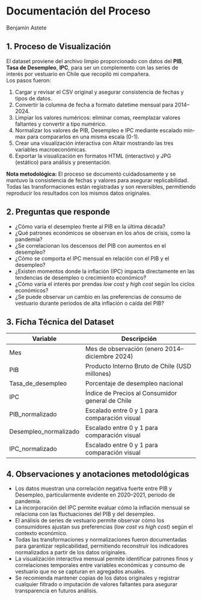 # Documentación del Proceso
Benjamín Astete

## 1. Proceso de Visualización
El dataset proviene del archivo limpio proporcionado con datos del **PIB**, **Tasa de Desempleo**, **IPC**, para ser un complemento con las series de interés por vestuario en Chile que recopiló mi compañera.  
Los pasos fueron:
1. Cargar y revisar el CSV original y asegurar consistencia de fechas y tipos de datos.
2. Convertir la columna de fecha a formato datetime mensual para 2014–2024.
3. Limpiar los valores numéricos: eliminar comas, reemplazar valores faltantes y convertir a tipo numérico.
4. Normalizar los valores de PIB, Desempleo e IPC mediante escalado min-max para compararlos en una misma escala (0-1).
5. Crear una visualización interactiva con Altair mostrando las tres variables macroeconómicas.
6. Exportar la visualización en formatos HTML (interactivo) y JPG (estático) para análisis y presentación.

**Nota metodológica:** El proceso se documentó cuidadosamente y se mantuvo la consistencia de fechas y valores para asegurar replicabilidad. Todas las transformaciones están registradas y son reversibles, permitiendo reproducir los resultados con los mismos datos originales.

## 2. Preguntas que responde
- ¿Cómo varía el desempleo frente al PIB en la última década?  
- ¿Qué patrones económicos se observan en los años de crisis, como la pandemia?  
- ¿Se correlacionan los descensos del PIB con aumentos en el desempleo?  
- ¿Cómo se comporta el IPC mensual en relación con el PIB y el desempleo?  
- ¿Existen momentos donde la inflación (IPC) impacta directamente en las tendencias de desempleo o crecimiento económico?  
- ¿Cómo varía el interés por prendas *low cost* y *high cost* según los ciclos económicos? 
- ¿Se puede observar un cambio en las preferencias de consumo de vestuario durante periodos de alta inflación o caída del PIB?

## 3. Ficha Técnica del Dataset
| Variable | Descripción |
|-----------|--------------|
| Mes | Mes de observación (enero 2014–diciembre 2024) |
| PIB | Producto Interno Bruto de Chile (USD millones) |
| Tasa_de_desempleo | Porcentaje de desempleo nacional |
| IPC | Índice de Precios al Consumidor general de Chile |
| PIB_normalizado | Escalado entre 0 y 1 para comparación visual |
| Desempleo_normalizado | Escalado entre 0 y 1 para comparación visual |
| IPC_normalizado | Escalado entre 0 y 1 para comparación visual |

## 4. Observaciones y anotaciones metodológicas
- Los datos muestran una correlación negativa fuerte entre PIB y Desempleo, particularmente evidente en 2020–2021, periodo de pandemia.  
- La incorporación del IPC permite evaluar cómo la inflación mensual se relaciona con las fluctuaciones del PIB y del desempleo.  
- El análisis de series de vestuario permite observar cómo los consumidores ajustan sus preferencias (*low cost vs high cost*) según el contexto económico.  
- Todas las transformaciones y normalizaciones fueron documentadas para garantizar replicabilidad, permitiendo reconstruir los indicadores normalizados a partir de los datos originales.  
- La visualización interactiva mensual permite identificar patrones finos y correlaciones temporales entre variables económicas y consumo de vestuario que no se capturan en agregados anuales.  
- Se recomienda mantener copias de los datos originales y registrar cualquier filtrado o imputación de valores faltantes para asegurar transparencia en futuros análisis.  
